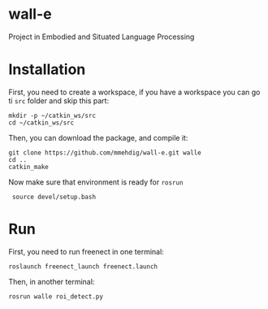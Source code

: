 wall-e
======

Project in Embodied and Situated Language Processing


Installation
======

First, you need to create a workspace, if you have a workspace you can go ti `src` folder and skip this part:

```
mkdir -p ~/catkin_ws/src
cd ~/catkin_ws/src
```

Then, you can download the package, and compile it:

```
git clone https://github.com/mmehdig/wall-e.git walle
cd ..
catkin_make
```

Now make sure that environment is ready for `rosrun`

```
 source devel/setup.bash 
```


Run
======
First, you need to run freenect in one terminal:

```
roslaunch freenect_launch freenect.launch
```

Then, in another terminal:

```
rosrun walle roi_detect.py
```


